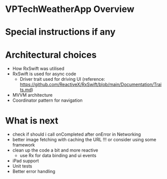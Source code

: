 # VPTechWeatherApp Overview


# Special instructions if any


# Architectural choices
- How RxSwift was utilised 
- RxSwift is used for async code
    - Driver trait used for driving UI (reference: https://github.com/ReactiveX/RxSwift/blob/main/Documentation/Traits.md)
- MVVM architecture
- Coordinator pattern for navigation


# What is next
- check if should i call onCompleted after onError in Networking
- better image fetching with caching the URL !!! or consider using some framework
- clean up the code a bit and more reactive
    - use Rx for data binding and ui events
- iPad support
- Unit tests
- Better error handling
